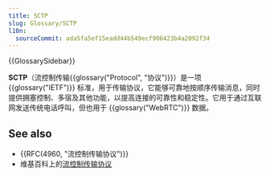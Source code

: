 ```yaml
---
title: SCTP
slug: Glossary/SCTP
l10n:
  sourceCommit: ada5fa5ef15eadd44b549ecf906423b4a2092f34
---
```


{{GlossarySidebar}}

**SCTP**（流控制传输{{glossary("Protocol", "协议")}}）是一项 {{glossary("IETF")}} 标准，用于传输协议，它能够可靠地按顺序传输消息，同时提供拥塞控制、多宿及其他功能，以提高连接的可靠性和稳定性。它用于通过互联网发送传统电话呼叫，但也用于 {{glossary("WebRTC")}} 数据。

## See also

- {{RFC(4960, "流控制传输协议")}}
- 维基百科上的[流控制传输协议](https://zh.wikipedia.org/wiki/流控制传输协议)
